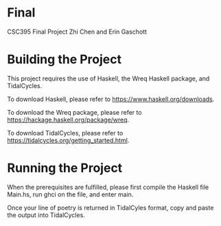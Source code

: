 # Final
CSC395 Final Project
Zhi Chen and Erin Gaschott

# Building the Project
  This project requires the use of Haskell, the Wreq Haskell package, and TidalCycles.

  To download Haskell, please refer to https://www.haskell.org/downloads.

  To download the Wreq package, please refer to https://hackage.haskell.org/package/wreq.

  To download TidalCycles, please refer to https://tidalcycles.org/getting_started.html.

# Running the Project
  When the prerequisites are fulfilled, please first compile the Haskell file Main.hs, run ghci on the file, and enter main.

  Once your line of poetry is returned in TidalCyles format, copy and paste the output into TidalCycles.
